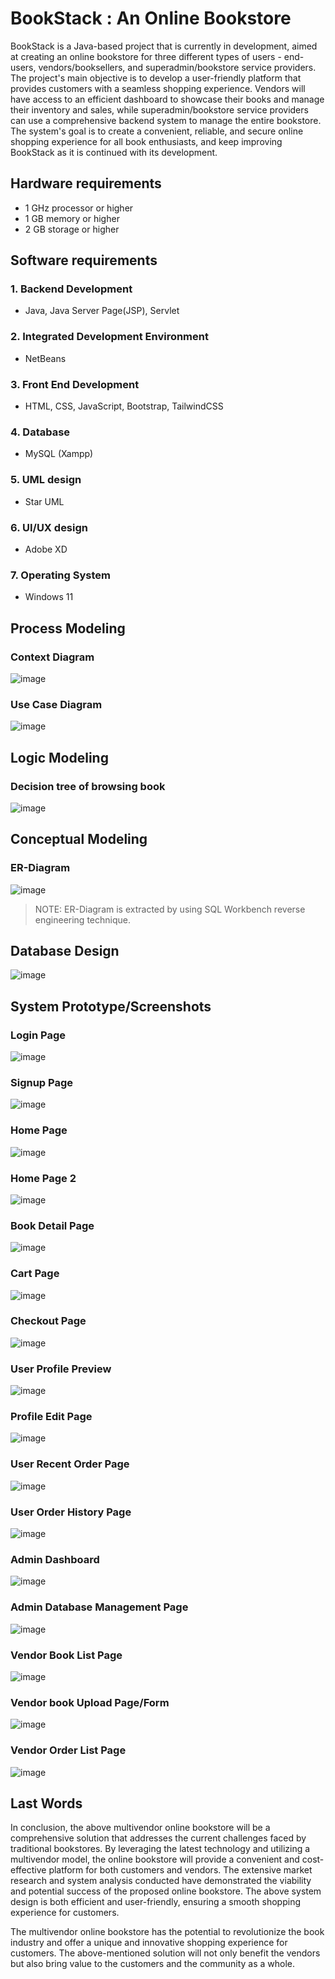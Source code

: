 # BookStack : An Online Bookstore
BookStack is a Java-based project that is currently in development, aimed at creating an online bookstore for three different types of users - end-users, vendors/booksellers, and superadmin/bookstore service providers. The project's main objective is to develop a user-friendly platform that provides customers with a seamless shopping experience. Vendors will have access to an efficient dashboard to showcase their books and manage their inventory and sales, while superadmin/bookstore service providers can use a comprehensive backend system to manage the entire bookstore. The system's goal is to create a convenient, reliable, and secure online shopping experience for all book enthusiasts, and keep improving BookStack as it is continued with its development.

## Hardware requirements
- 1 GHz processor or higher
- 1 GB memory or higher
- 2 GB storage or higher

## Software requirements
### 1. Backend Development
- Java, Java Server Page(JSP), Servlet
### 2. Integrated Development Environment
- NetBeans
### 3. Front End Development
- HTML, CSS, JavaScript, Bootstrap, TailwindCSS
### 4. Database
- MySQL (Xampp)
### 5. UML design
- Star UML
### 6. UI/UX design
- Adobe XD
### 7. Operating System
- Windows 11

## Process Modeling
### Context Diagram
![image](https://user-images.githubusercontent.com/70754744/235108746-e8823878-d520-4870-9295-7f048746b888.png)
### Use Case Diagram
![image](https://user-images.githubusercontent.com/70754744/235108850-d84f8db3-b78e-4913-836e-dd71dd524f81.png)
## Logic Modeling
### Decision tree of browsing book
![image](https://user-images.githubusercontent.com/70754744/235109396-9e1f23cd-7546-4a95-9139-f0f3d4a36af5.png)
## Conceptual Modeling
### ER-Diagram
![image](https://user-images.githubusercontent.com/70754744/235109466-de1cfffd-cfa5-464e-87a8-96a52a474c4b.png)
> NOTE: ER-Diagram is extracted by using SQL Workbench reverse engineering technique.
## Database Design
![image](https://user-images.githubusercontent.com/70754744/235109605-368a53df-dd66-43fe-ba89-e637915a9c26.png)

## System Prototype/Screenshots
### Login Page
![image](https://user-images.githubusercontent.com/70754744/235122903-63b0cb36-7dbe-4985-b98f-a780f7396de9.png)
### Signup Page
![image](https://user-images.githubusercontent.com/70754744/235118762-8251d89d-f551-4ab5-aac2-ab43460b544c.png)
### Home Page
![image](https://user-images.githubusercontent.com/70754744/235123122-55233048-dadb-4c1a-8ea7-25b8d10abad2.png)
### Home Page 2
![image](https://user-images.githubusercontent.com/70754744/235123239-808089f7-3eac-4ec2-822f-e672cfe32926.png)
### Book Detail Page
![image](https://user-images.githubusercontent.com/70754744/235123463-1781b353-0aa3-4bfb-87ca-458c231ab39b.png)
### Cart Page
![image](https://user-images.githubusercontent.com/70754744/235123599-b1d6a1b3-3563-4dd9-a66a-0352b8412502.png)
### Checkout Page
![image](https://user-images.githubusercontent.com/70754744/235124011-3585f46b-8544-4f37-ab4a-51b489bc8970.png)
### User Profile Preview
![image](https://user-images.githubusercontent.com/70754744/235122049-7588f3e0-3310-4a3f-ad41-3f856e737722.png)
### Profile Edit Page
![image](https://user-images.githubusercontent.com/70754744/235124391-ce1cefb6-9862-4bdb-8b58-b82913374415.png)
### User Recent Order Page
![image](https://user-images.githubusercontent.com/70754744/235121765-fc93cd41-4a51-4dfc-9e56-e76510e8bf90.png)
### User Order History Page
![image](https://user-images.githubusercontent.com/70754744/235122227-9b7fd8d1-9b88-4b7a-8fa4-dc66d329e475.png)
### Admin Dashboard
![image](https://user-images.githubusercontent.com/70754744/235120392-016e829f-b3d1-45b3-a9f5-2d0c2770f9f2.png)
### Admin Database Management Page
![image](https://user-images.githubusercontent.com/70754744/235120858-463e4d4c-45c1-4d5b-89b2-96ec618ca8b3.png)
### Vendor Book List Page
![image](https://user-images.githubusercontent.com/70754744/235121387-8ed47b00-804f-4822-9c87-74becb728832.png)
### Vendor book Upload Page/Form
![image](https://user-images.githubusercontent.com/70754744/235121173-da143c3b-f12e-4453-a2d6-4fc9e71dd2ec.png)
### Vendor Order List Page
![image](https://user-images.githubusercontent.com/70754744/235121399-c1ccc931-ea43-4bb2-82a8-d3da444ecda6.png)

## Last Words
In conclusion, the above multivendor online bookstore will be a comprehensive solution that addresses the current challenges faced by traditional bookstores. By leveraging the latest technology and utilizing a multivendor model, the online bookstore will provide a convenient and cost-effective platform for both customers and vendors. The extensive market research and system analysis conducted have demonstrated the viability and potential success of the proposed online bookstore. The above system design is both efficient and user-friendly, ensuring a smooth shopping experience for customers.

The multivendor online bookstore has the potential to revolutionize the book industry and offer a unique and innovative shopping experience for customers. The above-mentioned solution will not only benefit the vendors but also bring value to the customers and the community as a whole.


